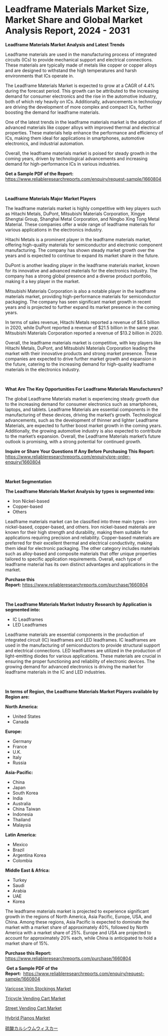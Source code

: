 <p><h1>Leadframe Materials Market Size, Market Share and Global Market Analysis Report, 2024 - 2031</h1></p><p><strong>Leadframe Materials Market Analysis and Latest Trends</strong></p>
<p><p>Leadframe materials are used in the manufacturing process of integrated circuits (ICs) to provide mechanical support and electrical connections. These materials are typically made of metals like copper or copper alloys and are designed to withstand the high temperatures and harsh environments that ICs operate in.</p><p>The Leadframe Materials Market is expected to grow at a CAGR of 4.4% during the forecast period. This growth can be attributed to the increasing demand for consumer electronics and the rise in the automotive industry, both of which rely heavily on ICs. Additionally, advancements in technology are driving the development of more complex and compact ICs, further boosting the demand for leadframe materials.</p><p>One of the latest trends in the leadframe materials market is the adoption of advanced materials like copper alloys with improved thermal and electrical properties. These materials help enhance the performance and efficiency of ICs, making them ideal for applications in smartphones, automotive electronics, and industrial automation.</p><p>Overall, the leadframe materials market is poised for steady growth in the coming years, driven by technological advancements and increasing demand for high-performance ICs in various industries.</p></p>
<p><strong>Get a Sample PDF of the Report:&nbsp;</strong> <a href="https://www.reliableresearchreports.com/enquiry/request-sample/1660804">https://www.reliableresearchreports.com/enquiry/request-sample/1660804</a></p>
<p>&nbsp;</p>
<p><strong>Leadframe Materials Major Market Players</strong></p>
<p><p>The leadframe materials market is highly competitive with key players such as Hitachi Metals, DuPont, Mitsubishi Materials Corporation, Xingye Shengtai Group, Shanghai Metal Corporation, and Ningbo Xing Tong Metal Material. These companies offer a wide range of leadframe materials for various applications in the electronics industry.</p><p>Hitachi Metals is a prominent player in the leadframe materials market, offering high-quality materials for semiconductor and electronic component manufacturing. The company has shown steady market growth over the years and is expected to continue to expand its market share in the future.</p><p>DuPont is another leading player in the leadframe materials market, known for its innovative and advanced materials for the electronics industry. The company has a strong global presence and a diverse product portfolio, making it a key player in the market.</p><p>Mitsubishi Materials Corporation is also a notable player in the leadframe materials market, providing high-performance materials for semiconductor packaging. The company has seen significant market growth in recent years and is projected to further expand its market presence in the coming years.</p><p>In terms of sales revenue, Hitachi Metals reported a revenue of $6.5 billion in 2020, while DuPont reported a revenue of $21.5 billion in the same year. Mitsubishi Materials Corporation reported a revenue of $13.2 billion in 2020.</p><p>Overall, the leadframe materials market is competitive, with key players like Hitachi Metals, DuPont, and Mitsubishi Materials Corporation leading the market with their innovative products and strong market presence. These companies are expected to drive further market growth and expansion in the future, catering to the increasing demand for high-quality leadframe materials in the electronics industry.</p></p>
<p>&nbsp;</p>
<p><strong>What Are The Key Opportunities For Leadframe Materials Manufacturers?</strong></p>
<p><p>The global Leadframe Materials market is experiencing steady growth due to the increasing demand for consumer electronics such as smartphones, laptops, and tablets. Leadframe Materials are essential components in the manufacturing of these devices, driving the market’s growth. Technological advancements, such as the development of thinner and lighter Leadframe Materials, are expected to further boost market growth in the coming years. Additionally, the growing automotive industry is also expected to contribute to the market’s expansion. Overall, the Leadframe Materials market’s future outlook is promising, with a strong potential for continued growth.</p></p>
<p><strong>Inquire or Share Your Questions If Any Before Purchasing This Report:</strong> <a href="https://www.reliableresearchreports.com/enquiry/pre-order-enquiry/1660804">https://www.reliableresearchreports.com/enquiry/pre-order-enquiry/1660804</a></p>
<p>&nbsp;</p>
<p><strong>Market Segmentation</strong></p>
<p><strong>The Leadframe Materials Market Analysis by types is segmented into:</strong></p>
<p><ul><li>Iron Nickel-based</li><li>Copper-based</li><li>Others</li></ul></p>
<p><p>Leadframe materials market can be classified into three main types - iron nickel-based, copper-based, and others. Iron nickel-based materials are known for their high strength and durability, making them suitable for applications requiring precision and reliability. Copper-based materials are preferred for their excellent thermal and electrical conductivity, making them ideal for electronic packaging. The other category includes materials such as alloy-based and composite materials that offer unique properties tailored to specific application requirements. Overall, each type of leadframe material has its own distinct advantages and applications in the market.</p></p>
<p><strong>Purchase this Report:&nbsp;</strong><a href="https://www.reliableresearchreports.com/purchase/1660804">https://www.reliableresearchreports.com/purchase/1660804</a></p>
<p>&nbsp;</p>
<p><strong>The Leadframe Materials Market Industry Research by Application is segmented into:</strong></p>
<p><ul><li>IC Leadframes</li><li>LED Leadframes</li></ul></p>
<p><p>Leadframe materials are essential components in the production of integrated circuit (IC) leadframes and LED leadframes. IC leadframes are used in the manufacturing of semiconductors to provide structural support and electrical connections. LED leadframes are utilized in the production of light-emitting diodes for various applications. These materials are crucial in ensuring the proper functioning and reliability of electronic devices. The growing demand for advanced electronics is driving the market for leadframe materials in the IC and LED industries.</p></p>
<p>&nbsp;</p>
<p><strong>In terms of Region, the Leadframe Materials Market Players available by Region are:</strong></p>
<p>
    <p> <strong> North America: </strong>
        <ul>
            <li>United States</li>
            <li>Canada</li>
        </ul>
        </p> 
    <p> <strong> Europe: </strong>
        <ul>
            <li>Germany</li>
            <li>France</li>
            <li>U.K.</li>
            <li>Italy</li>
            <li>Russia</li>
        </ul>
        </p> 
    <p> <strong> Asia-Pacific: </strong>
        <ul>
            <li>China</li>
            <li>Japan</li>
            <li>South Korea</li>
            <li>India</li>
            <li>Australia</li>
            <li>China Taiwan</li>
            <li>Indonesia</li>
            <li>Thailand</li>
            <li>Malaysia</li>
        </ul>
        </p> 
    <p> <strong> Latin America: </strong>
        <ul>
            <li>Mexico</li>
            <li>Brazil</li>
            <li>Argentina Korea</li>
            <li>Colombia</li>
        </ul>
        </p> 
    <p> <strong> Middle East & Africa: </strong>
        <ul>
            <li>Turkey</li>
            <li>Saudi</li>
            <li>Arabia</li>
            <li>UAE</li>
            <li>Korea</li>
        </ul>
    </p>
    </p>
<p><p>The leadframe materials market is projected to experience significant growth in the regions of North America, Asia Pacific, Europe, USA, and China. Among these regions, Asia Pacific is expected to dominate the market with a market share of approximately 40%, followed by North America with a market share of 25%. Europe and USA are projected to account for approximately 20% each, while China is anticipated to hold a market share of 15%.</p></p>
<p><strong>Purchase this Report: </strong><a href="https://www.reliableresearchreports.com/purchase/1660804">https://www.reliableresearchreports.com/purchase/1660804</a></p>
<p>&nbsp;<strong>Get a Sample PDF of the Report:&nbsp;&nbsp;</strong><a href="https://www.reliableresearchreports.com/enquiry/request-sample/1660804">https://www.reliableresearchreports.com/enquiry/request-sample/1660804</a></p>
<p><strong></strong></p>
<p><p><a href="https://view.publitas.com/reportprime-1/varicose-vein-stockings-market-provides-a-comprehensive-analysis-including-a-macro-overview-of-the-market-as-well-as-micro-details-such-as-market-size-and-competitive-landscape/">Varicose Vein Stockings Market</a></p><p><a href="https://boundless-drawbridge-702.notion.site/Tricycle-Vending-Cart-Market-Size-2024-2031-Global-Industrial-Analysis-Key-Geographical-Regions--8d452d3edda545aa9d54a0773dc0cabd">Tricycle Vending Cart Market</a></p><p><a href="https://gamy-alyssum-396.notion.site/Street-Vending-Cart-Market-Offer-Valuable-Insights-into-Market-Size-Market-Share-Market-Trends-an-cb5c3439a56d4c5a86f7945d88dd2f69">Street Vending Cart Market</a></p><p><a href="https://view.publitas.com/reportprime-1/hybrid-pianos-market-research-report-forecasted-for-period-from-2024-2031-by-market-type-market-application-and-region/">Hybrid Pianos Market</a></p><p><a href="https://medium.com/@ebonyhane1955/%E7%A1%AB%E9%85%B8%E3%82%AB%E3%83%AB%E3%82%B7%E3%82%A6%E3%83%A0%E3%82%A6%E3%82%A3%E3%82%B9%E3%82%AB%E3%83%BC%E5%B8%82%E5%A0%B4-%E5%B8%82%E5%A0%B4cagr-%E5%B8%82%E5%A0%B4%E3%83%88%E3%83%AC%E3%83%B3%E3%83%89-%E3%81%8A%E3%82%88%E3%81%B3%E6%88%90%E9%95%B7%E6%88%A6%E7%95%A5%E3%81%AB%E9%96%A2%E3%81%99%E3%82%8B%E6%B4%9E%E5%AF%9F-958bfe96e182">硫酸カルシウムウィスカー</a></p></p>